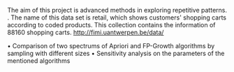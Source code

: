 The aim of this project is advanced methods in exploring repetitive patterns. . The name of this data set is retail, which shows customers' shopping carts according to coded products. This collection contains the information of 88160 shopping carts.
http://fimi.uantwerpen.be/data/

• Comparison of two spectrums of Apriori and FP-Growth algorithms by sampling with different sizes
• Sensitivity analysis on the parameters of the mentioned algorithms
